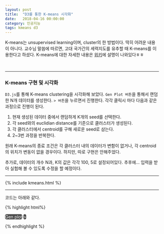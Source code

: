 ```yaml
---
layout: post
title:  "D3를 통한 K-means 시각화"
date:   2018-04-16 00:00:00
category: 인공지능
tags: kmeans d3
---
```


K-means는 unsupervised learning이며, cluster의 한 방법이다. 딱히 어려운 내용이 아니다. 교수님 말씀에 따르면, 고대 국가간의 세력지도를 유추할 때 K-means를 이용한다고 하셨다. K-means에 대한 자세한 내용은 [위키](https://ko.wikipedia.org/wiki/K-평균_알고리즘)에 설명이 나와있다ㅎㅎ

<!-- more -->

<br>

---

### K-means 구현 및 시각화

`D3.js`를 통해 K-means clustering을 시각화해 보았다. `Gen Plot 버튼`을 통해서 랜덤한 N개 데이터를 생성한다. `> 버튼`을 누르면서 진행한다. 각각 클릭시 마다 다음과 같은 과정으로 진행이 된다.
>
1. 현재 생성된 데이터 중에서 랜덤하게 K개의 seed를 선택한다.
2. 각 seed와의 euclidian distance를 기준으로 클러스터가 생성된다.
3. 각 클러스터에서 centroid를 구해 새로운 seed로 삼는다.
4. 2~3번 과정을 반복한다.
>

원래 K-means의 종료 조건은 각 클러스터 내의 데이터가 변함이 없거나, 각 centroid의 위치가 변동이 없을 경우이다. 하지만, 따로 구현은 안해주었다. 

추가로, 데이터의 개수 N과, K의 값은 각각 100, 5로 설정되어있다. 추후에... 입력을 받아 실험해 볼 수 있도록 수정을 할 예정이다.
 
---

{% include kmeans.html %}

---

코드는 아래와 같다.  

{% highlight html%}
<script src="https://cdnjs.cloudflare.com/ajax/libs/d3/3.4.13/d3.min.js"></script>

<style>

.axis path,
.axis line {
  fill: none;
  stroke: black;
  shape-rendering: crispEdges;
}

.axis text {
    font-family: sans-serif;
    font-size: 11px;
}

.btn {
    background-color: rgba(0, 0, 0, .7);
    border-radius: 5px;
    display: inline-block;
    color: #fff;
    cursor: pointer;
}
.btn:hover {
    color: #fff;
    background-color: rgba(0, 0, 0, 1);  
}
.btn:active {
    background-color: rgba(0, 0, 0, .75);  
}
</style>

<span class="btn" id="gen">Gen plot</span>
<span class="btn" id="next">></span>
<div id="chart"></div>

<script>

//Width and height
var w = 700;
var h = 350;
var padding = 30;

var cnt = 0
var dataSize = 100
var K = 5;

var radius = 3;
var color = ["#006884", "#ED0026", "FA9D00", "#B00051",
        "#7D0996", "#6E006C", "#91278F", "#CF97D7", "#5B5B5B"]


// Random Data
var dataset = getRandomData(dataSize);

// Create scale
var xScale = d3.scale.linear()
    .domain([0, d3.max(dataset, function(d) { return d[0]; })])
    .range([padding, w - padding * 2]);

var yScale = d3.scale.linear()
    .domain([0, d3.max(dataset, function(d) { return d[1]; })])
    .range([h - padding, padding]);

// X axis
var xAxis = d3.svg.axis()
    .scale(xScale)
    .orient("bottom")
    .ticks(5);

// Y axis
var yAxis = d3.svg.axis()
    .scale(yScale)
    .orient("left")
    .ticks(5);

// SVG element
var svg = d3.select("#chart")
    .append("svg")
    .attr("width", w)
    .attr("height", h);

// circles
svg.append("g") //Create new g
    .selectAll("circle")
    .data(dataset)
    .enter()
    .append("circle")
    .attr("class", "candidate")
    .attr("cx", function(d) {
        return xScale(d[0]);
    })
    .attr("cy", function(d) {
        return yScale(d[1]);
    })
    .attr("r", radius);


//Create X axis
svg.append("g")
    .attr("class", "x axis")
    .attr("transform", "translate(0," + (h - padding) + ")")
    .call(xAxis);

//Create Y axis
svg.append("g")
    .attr("class", "y axis")
    .attr("transform", "translate(" + padding + ",0)")
    .call(yAxis);

// update Data
d3.select("#gen")
  .on("click", function() {

    svg.selectAll(".seed").remove();
    svg.selectAll(".candidate").remove();
    cnt = 0;
  
    dataset = getRandomData(dataSize);

    //Update scale domains
    xScale.domain([0, d3.max(dataset, function(d) { return d[0]; })]);
    yScale.domain([0, d3.max(dataset, function(d) { return d[1]; })]);
    
    //Update X axis
    svg.select(".x.axis")
        .transition()
        .duration(1000)
        .call(xAxis);
  
    //Update Y axis
    svg.select(".y.axis")
        .transition()
        .duration(1000)
        .call(yAxis);
  
    //Create circles
    svg.append("g")
        .selectAll("circle")
        .data(dataset)
        .enter()
        .append("circle")
        .attr("class", "candidate")
        .attr("cx", function(d) {
            return xScale(d[0]);
        })
        .attr("cy", function(d) {
            return yScale(d[1]);
        })
        .attr("r", radius);
});

// Select Random Sample Used as Seeds
var selectRandomSamples = function(svg){

    //svg.selectAll(".seed_fill").remove();
    svg.selectAll(".seed").remove();

    var circles = svg.selectAll("circle");

    for(var i = 0; i < K; i++){
        circleIdx = Math.floor(Math.random()*circles[0].length);
        selectedPoint = d3.select(circles[0][circleIdx])

        svg.append("circle")
            .attr("class", "seed")
            .attr("cx", selectedPoint.attr("cx"))
            .attr("cy", selectedPoint.attr("cy"))
            .attr("r", radius + (2/3)*radius)
            .attr("group", color[i])
            .style("fill-opacity", 0)
            .style("stroke-width",2)
            .style("stroke",color[i]);
    }
}

// Random N Data
function getRandomData(n) {
    var data = [];

    var maxRange = Math.random() * 1000;

    for (var i = 0; i < n; i++) {
        var numX = Math.floor(Math.random() * maxRange);
        var numY = Math.floor(Math.random() * maxRange);
        data.push([numX, numY]);
    }
    return data;
}

function euclidianDistance(x1, y1, x2, y2){
    return Math.sqrt((x1-x2)*(x1-x2) + (y1-y2)*(y1-y2));
}

function clustering(svg){
    var seed = svg.selectAll(".seed");
    var candidate = svg.selectAll(".candidate");

    for(var c = 0; c < dataSize; c++){
        var cp = d3.select(candidate[0][c]);
        var cx = cp.attr("cx");
        var cy = cp.attr("cy");

        var min = 987654321;
        var tmp;
        for(var s = 0; s < K; s++){
            var sp = d3.select(seed[0][s]);
            var sx = sp.attr("cx");
            var sy = sp.attr("cy");

            var d = euclidianDistance(cx, cy, sx, sy);

            if (min > d){
                min = d;
                tmp = sp;
            }
        }
        cp.attr("group", tmp.attr("group"));
        cp.style("fill", tmp.attr("group"));
    }

}

function newSeed(svg){
    var svg = d3.select("svg");
    svg.selectAll(".seed").remove();

    for (var i = 0; i < K; i++){
        var candidate = svg.selectAll(".candidate");

        var x = 0;
        var y = 0;
        var count = 0;

        for(var c = 0; c < dataSize; c++){
            var cp = d3.select(candidate[0][c]);

            if(cp.attr("group") == color[i]){
                x += Number(cp.attr("cx"));
                y += Number(cp.attr("cy"));
                count += 1;
            }
        }
        console.log(x);
        
        // new seed
        svg.append("circle")
            .attr("class", "seed")
            .attr("cx", x/count)
            .attr("cy", y/count)
            .attr("r", radius + (2/3)*radius)
            .attr("group", color[i])
            .style("fill-opacity", 0)
            .style("stroke-width",2)
            .style("stroke",color[i]);
    }
}

d3.select("#next").on("click", function(){
    var svg = d3.select("svg");

    //  Pick Seed at First
    if (cnt == 0){
        selectRandomSamples(svg);
    }
    // Clustering
    else if (cnt % 2 == 1){
        clustering(svg);
    }
    // get Seed with Centroid
    else{
        newSeed(svg)
    }
    cnt += 1;
});

</script>
{% endhighlight %}